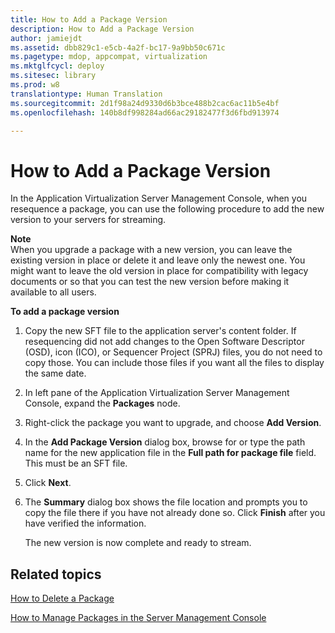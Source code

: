 ```yaml
---
title: How to Add a Package Version
description: How to Add a Package Version
author: jamiejdt
ms.assetid: dbb829c1-e5cb-4a2f-bc17-9a9bb50c671c
ms.pagetype: mdop, appcompat, virtualization
ms.mktglfcycl: deploy
ms.sitesec: library
ms.prod: w8
translationtype: Human Translation
ms.sourcegitcommit: 2d1f98a24d9330d6b3bce488b2cac6ac11b5e4bf
ms.openlocfilehash: 140b8df998284ad66ac29182477f3d6fbd913974

---
```



# How to Add a Package Version


In the Application Virtualization Server Management Console, when you resequence a package, you can use the following procedure to add the new version to your servers for streaming.

**Note**  
When you upgrade a package with a new version, you can leave the existing version in place or delete it and leave only the newest one. You might want to leave the old version in place for compatibility with legacy documents or so that you can test the new version before making it available to all users.

 

**To add a package version**

1.  Copy the new SFT file to the application server's content folder. If resequencing did not add changes to the Open Software Descriptor (OSD), icon (ICO), or Sequencer Project (SPRJ) files, you do not need to copy those. You can include those files if you want all the files to display the same date.

2.  In left pane of the Application Virtualization Server Management Console, expand the **Packages** node.

3.  Right-click the package you want to upgrade, and choose **Add Version**.

4.  In the **Add Package Version** dialog box, browse for or type the path name for the new application file in the **Full path for package file** field. This must be an SFT file.

5.  Click **Next**.

6.  The **Summary** dialog box shows the file location and prompts you to copy the file there if you have not already done so. Click **Finish** after you have verified the information.

    The new version is now complete and ready to stream.

## Related topics


[How to Delete a Package](how-to-delete-a-packageserver.md)

[How to Manage Packages in the Server Management Console](how-to-manage-packages-in-the-server-management-console.md)

 

 








<!--HONumber=Jun16_HO4-->


